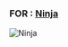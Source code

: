 ### FOR : [Ninja](https://t.me/@q47777) ###

![Ninja](https://telegra.ph/file/03671e4f4db95bfbdf9d2.jpg)

